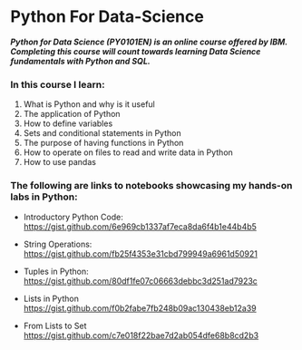 # Python For Data-Science
***Python for Data Science (PY0101EN) is an online course offered by IBM. Completing this course will count towards learning Data Science fundamentals with Python and SQL.***

### In this course I learn:
1. What is Python and why is it useful
2. The application of Python 
3. How to define variables
4. Sets and conditional statements in Python
5. The purpose of having functions in Python
6. How to operate on files to read and write data in Python
7. How to use pandas

### The following are links to notebooks showcasing my hands-on labs in Python:

* Introductory Python Code: 
https://gist.github.com/6e969cb1337af7eca8da6f4b1e44b4b5

* String Operations:
https://gist.github.com/fb25f4353e31cbd799949a6961d50921

* Tuples in Python:
https://gist.github.com/80df1fe07c06663debbc3d251ad7923c

* Lists in Python
https://gist.github.com/f0b2fabe7fb248b09ac130438eb12a39

* From Lists to Set
https://gist.github.com/c7e018f22bae7d2ab054dfe68b8cd2b3




